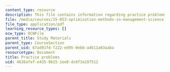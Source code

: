 ```yaml
---
content_type: resource
description: This file contains information regarding practice problems.
file: /media/courses/15-053-optimization-methods-in-management-science-spring-2013/4626afefe4359b151ee8dc6f3a107512_MIT15_053S13_pspractice.pdf
file_type: application/pdf
learning_resource_types: []
ocw_type: OCWFile
parent_title: Study Materials
parent_type: CourseSection
parent_uid: 67ad91fd-f222-ed95-0eb6-a4b11a63aaba
resourcetype: Document
title: Practice problems
uid: 4626afef-e435-9b15-1ee8-dc6f3a107512
---
```


